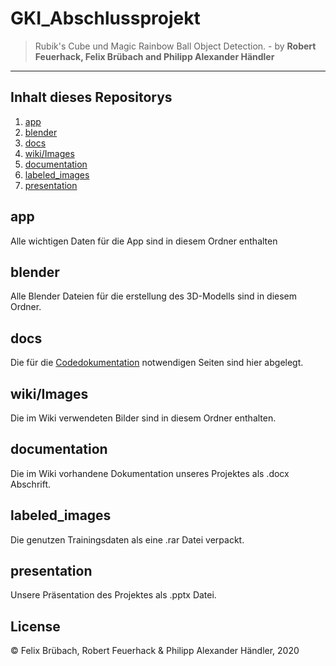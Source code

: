 # GKI_Abschlussprojekt

> Rubik's Cube und Magic Rainbow Ball Object Detection. - by **Robert Feuerhack, Felix Brübach and Philipp Alexander Händler**

---

## Inhalt dieses Repositorys

1. [app](#app)
2. [blender](#blender)
3. [docs](#docs)
4. [wiki/Images](#wiki/images)
5. [documentation](#documentation)
6. [labeled_images](#labeled_images)
7. [presentation](#presentation)

## app

Alle wichtigen Daten für die App sind in diesem Ordner enthalten 

## blender

Alle Blender Dateien für die erstellung des 3D-Modells sind in diesem Ordner.

## docs

Die für die [Codedokumentation](https://rfeuerhack.github.io/GKI_Abschlussprojekt/) notwendigen Seiten sind hier abgelegt. 

## wiki/Images

Die im Wiki verwendeten Bilder sind in diesem Ordner enthalten.

## documentation

Die im Wiki vorhandene Dokumentation unseres Projektes als .docx Abschrift.

## labeled_images

Die genutzen Trainingsdaten als eine .rar Datei verpackt.

## presentation

Unsere Präsentation des Projektes als .pptx Datei.

## License

© Felix Brübach, Robert Feuerhack & Philipp Alexander Händler, 2020
